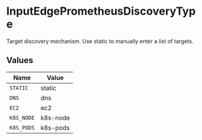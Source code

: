 # InputEdgePrometheusDiscoveryType

Target discovery mechanism. Use static to manually enter a list of targets.


## Values

| Name       | Value      |
| ---------- | ---------- |
| `STATIC`   | static     |
| `DNS`      | dns        |
| `EC2`      | ec2        |
| `K8S_NODE` | k8s-node   |
| `K8S_PODS` | k8s-pods   |